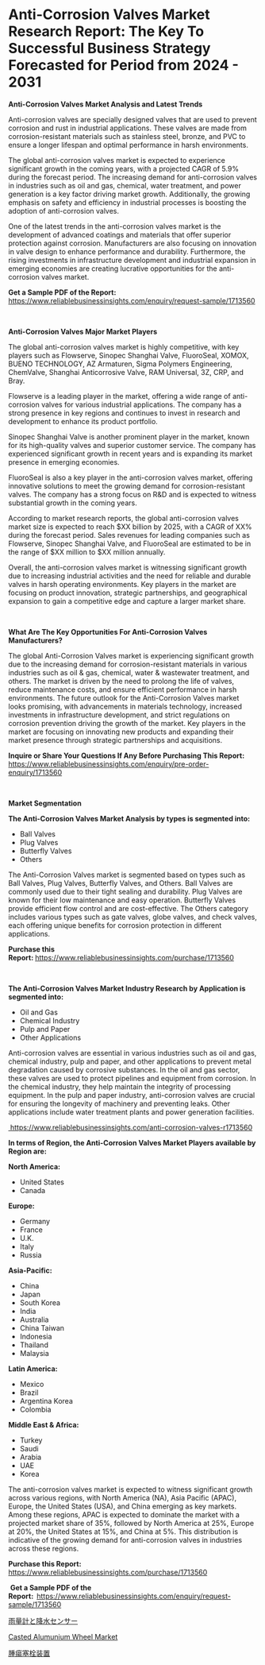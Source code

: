 <p><h1>Anti-Corrosion Valves Market Research Report: The Key To Successful Business Strategy Forecasted for Period from 2024 - 2031</h1></p><p><strong>Anti-Corrosion Valves Market Analysis and Latest Trends</strong></p>
<p><p>Anti-corrosion valves are specially designed valves that are used to prevent corrosion and rust in industrial applications. These valves are made from corrosion-resistant materials such as stainless steel, bronze, and PVC to ensure a longer lifespan and optimal performance in harsh environments.</p><p>The global anti-corrosion valves market is expected to experience significant growth in the coming years, with a projected CAGR of 5.9% during the forecast period. The increasing demand for anti-corrosion valves in industries such as oil and gas, chemical, water treatment, and power generation is a key factor driving market growth. Additionally, the growing emphasis on safety and efficiency in industrial processes is boosting the adoption of anti-corrosion valves.</p><p>One of the latest trends in the anti-corrosion valves market is the development of advanced coatings and materials that offer superior protection against corrosion. Manufacturers are also focusing on innovation in valve design to enhance performance and durability. Furthermore, the rising investments in infrastructure development and industrial expansion in emerging economies are creating lucrative opportunities for the anti-corrosion valves market.</p></p>
<p><strong>Get a Sample PDF of the Report:&nbsp;</strong> <a href="https://www.reliablebusinessinsights.com/enquiry/request-sample/1713560">https://www.reliablebusinessinsights.com/enquiry/request-sample/1713560</a></p>
<p>&nbsp;</p>
<p><strong>Anti-Corrosion Valves Major Market Players</strong></p>
<p><p>The global anti-corrosion valves market is highly competitive, with key players such as Flowserve, Sinopec Shanghai Valve, FluoroSeal, XOMOX, BUENO TECHNOLOGY, AZ Armaturen, Sigma Polymers Engineering, ChemValve, Shanghai Anticorrosive Valve, RAM Universal, 3Z, CRP, and Bray.</p><p>Flowserve is a leading player in the market, offering a wide range of anti-corrosion valves for various industrial applications. The company has a strong presence in key regions and continues to invest in research and development to enhance its product portfolio.</p><p>Sinopec Shanghai Valve is another prominent player in the market, known for its high-quality valves and superior customer service. The company has experienced significant growth in recent years and is expanding its market presence in emerging economies.</p><p>FluoroSeal is also a key player in the anti-corrosion valves market, offering innovative solutions to meet the growing demand for corrosion-resistant valves. The company has a strong focus on R&D and is expected to witness substantial growth in the coming years.</p><p>According to market research reports, the global anti-corrosion valves market size is expected to reach $XX billion by 2025, with a CAGR of XX% during the forecast period. Sales revenues for leading companies such as Flowserve, Sinopec Shanghai Valve, and FluoroSeal are estimated to be in the range of $XX million to $XX million annually.</p><p>Overall, the anti-corrosion valves market is witnessing significant growth due to increasing industrial activities and the need for reliable and durable valves in harsh operating environments. Key players in the market are focusing on product innovation, strategic partnerships, and geographical expansion to gain a competitive edge and capture a larger market share.</p></p>
<p>&nbsp;</p>
<p><strong>What Are The Key Opportunities For Anti-Corrosion Valves Manufacturers?</strong></p>
<p><p>The global Anti-Corrosion Valves market is experiencing significant growth due to the increasing demand for corrosion-resistant materials in various industries such as oil & gas, chemical, water & wastewater treatment, and others. The market is driven by the need to prolong the life of valves, reduce maintenance costs, and ensure efficient performance in harsh environments. The future outlook for the Anti-Corrosion Valves market looks promising, with advancements in materials technology, increased investments in infrastructure development, and strict regulations on corrosion prevention driving the growth of the market. Key players in the market are focusing on innovating new products and expanding their market presence through strategic partnerships and acquisitions.</p></p>
<p><strong>Inquire or Share Your Questions If Any Before Purchasing This Report:</strong> <a href="https://www.reliablebusinessinsights.com/enquiry/pre-order-enquiry/1713560">https://www.reliablebusinessinsights.com/enquiry/pre-order-enquiry/1713560</a></p>
<p>&nbsp;</p>
<p><strong>Market Segmentation</strong></p>
<p><strong>The Anti-Corrosion Valves Market Analysis by types is segmented into:</strong></p>
<p><ul><li>Ball Valves</li><li>Plug Valves</li><li>Butterfly Valves</li><li>Others</li></ul></p>
<p><p>The Anti-Corrosion Valves market is segmented based on types such as Ball Valves, Plug Valves, Butterfly Valves, and Others. Ball Valves are commonly used due to their tight sealing and durability. Plug Valves are known for their low maintenance and easy operation. Butterfly Valves provide efficient flow control and are cost-effective. The Others category includes various types such as gate valves, globe valves, and check valves, each offering unique benefits for corrosion protection in different applications.</p></p>
<p><strong>Purchase this Report:&nbsp;</strong><a href="https://www.reliablebusinessinsights.com/purchase/1713560">https://www.reliablebusinessinsights.com/purchase/1713560</a></p>
<p>&nbsp;</p>
<p><strong>The Anti-Corrosion Valves Market Industry Research by Application is segmented into:</strong></p>
<p><ul><li>Oil and Gas</li><li>Chemical Industry</li><li>Pulp and Paper</li><li>Other Applications</li></ul></p>
<p><p>Anti-corrosion valves are essential in various industries such as oil and gas, chemical industry, pulp and paper, and other applications to prevent metal degradation caused by corrosive substances. In the oil and gas sector, these valves are used to protect pipelines and equipment from corrosion. In the chemical industry, they help maintain the integrity of processing equipment. In the pulp and paper industry, anti-corrosion valves are crucial for ensuring the longevity of machinery and preventing leaks. Other applications include water treatment plants and power generation facilities.</p></p>
<p><a href="https://www.reliablebusinessinsights.com/anti-corrosion-valves-r1713560">&nbsp;https://www.reliablebusinessinsights.com/anti-corrosion-valves-r1713560</a></p>
<p><strong>In terms of Region, the Anti-Corrosion Valves Market Players available by Region are:</strong></p>
<p>
    <p> <strong> North America: </strong>
        <ul>
            <li>United States</li>
            <li>Canada</li>
        </ul>
        </p> 
    <p> <strong> Europe: </strong>
        <ul>
            <li>Germany</li>
            <li>France</li>
            <li>U.K.</li>
            <li>Italy</li>
            <li>Russia</li>
        </ul>
        </p> 
    <p> <strong> Asia-Pacific: </strong>
        <ul>
            <li>China</li>
            <li>Japan</li>
            <li>South Korea</li>
            <li>India</li>
            <li>Australia</li>
            <li>China Taiwan</li>
            <li>Indonesia</li>
            <li>Thailand</li>
            <li>Malaysia</li>
        </ul>
        </p> 
    <p> <strong> Latin America: </strong>
        <ul>
            <li>Mexico</li>
            <li>Brazil</li>
            <li>Argentina Korea</li>
            <li>Colombia</li>
        </ul>
        </p> 
    <p> <strong> Middle East & Africa: </strong>
        <ul>
            <li>Turkey</li>
            <li>Saudi</li>
            <li>Arabia</li>
            <li>UAE</li>
            <li>Korea</li>
        </ul>
    </p>
    </p>
<p><p>The anti-corrosion valves market is expected to witness significant growth across various regions, with North America (NA), Asia Pacific (APAC), Europe, the United States (USA), and China emerging as key markets. Among these regions, APAC is expected to dominate the market with a projected market share of 35%, followed by North America at 25%, Europe at 20%, the United States at 15%, and China at 5%. This distribution is indicative of the growing demand for anti-corrosion valves in industries across these regions.</p></p>
<p><strong>Purchase this Report: </strong><a href="https://www.reliablebusinessinsights.com/purchase/1713560">https://www.reliablebusinessinsights.com/purchase/1713560</a></p>
<p>&nbsp;<strong>Get a Sample PDF of the Report:&nbsp;&nbsp;</strong><a href="https://www.reliablebusinessinsights.com/enquiry/request-sample/1713560">https://www.reliablebusinessinsights.com/enquiry/request-sample/1713560</a></p>
<p><strong></strong></p>
<p><p><a href="https://github.com/Sophiaard2003/Market-Research-Report-List-2/blob/main/5814789113152.md">雨量計と降水センサー</a></p><p><a href="https://github.com/markusgodoy/Market-Research-Report-List-3/blob/main/casted-alumunium-wheel-market.md">Casted Alumunium Wheel Market</a></p><p><a href="https://github.com/deonnorth8/Market-Research-Report-List-1/blob/main/5488107113153.md">腫瘍塞栓装置</a></p></p>